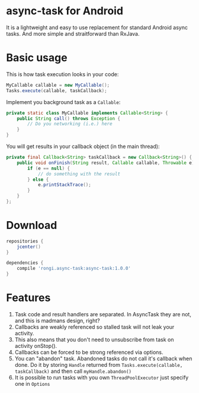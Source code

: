 async-task for Android
===========================

It is a lightweight and easy to use replacement for standard Android async tasks. And more simple and straitforward than RxJava.

Basic usage
===========

This is how task execution looks in your code:

```java
MyCallable callable = new MyCallable();
Tasks.execute(callable, taskCallback);
```

Implement you background task as a `Callable`:

```java
private static class MyCallable implements Callable<String> {
	public String call() throws Exception {
		// Do you networking (i.e.) here
	}
}
```

You will get results in your callback object (in the main thread):

```java
private final Callback<String> taskCallback = new Callback<String>() {
	public void onFinish(String result, Callable callable, Throwable e) {
		if (e == null) {
			// do something with the result
		} else {
			e.printStackTrace();
		}
	}
};
```

Download
========

```groovy
repositories {
    jcenter()
}

dependencies {
    compile 'rongi.async-task:async-task:1.0.0'
}
```

Features
========

1. Task code and result handlers are separated. In AsyncTask they are not, and this is madmans design, right?
2. Callbacks are weakly referenced so stalled task will not leak your activity.
3. This also means that you don't need to unsubscribe from task on activity onStop().
4. Callbacks can be forced to be strong referenced via options.
5. You can "abandon" task. Abandoned tasks do not call it's callback when done. Do it by storing `Handle` returned from `Tasks.execute(callable, taskCallback)` and then call `myHandle.abandon()`
6. It is possible to run tasks with you own `ThreadPoolExecutor` just specify one in `Options`
